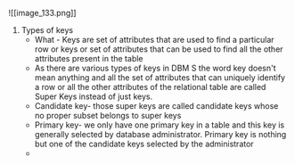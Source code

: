 ![[image_133.png]]


1. Types of keys 
   - What - Keys are set of attributes that are used to find a particular row or keys or set of attributes that can be used to find all the other attributes present in the table
   - As there are various types of keys in DBM S the word key doesn't mean anything and all the set of attributes that can uniquely identify a row or all the other attributes of the relational table are called Super Keys instead of just keys.
   - Candidate key- those super keys are called candidate keys whose no proper subset belongs to super keys
   - Primary key- we only have one primary key in a table and this key is generally selected by database administrator. Primary key is nothing but one of the candidate keys selected by the administrator
   - 